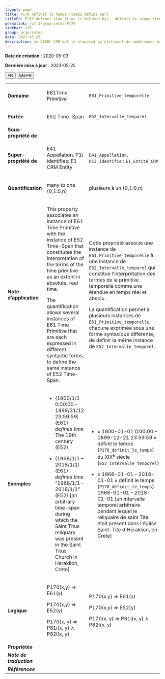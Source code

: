 ```yaml
---
layout: page
title: P170 définit le temps (temps défini par)
titleEn: P170 defines time (time is defined by) - définit le temps (temps défini par)
permalink: /v7.1/proprietes/P170
sidebar: v71
group: proprietes
date: 2023-05-25
description: Le CIDOC CRM est le standard qu’utilisent de nombreuses organisations pour l’échange et l’intégration de jeux de données et de spécifications patrimoniales. Il est développé et maintenu à jour exclusivement en anglais par le CRM SIG, un sous-groupe du Conseil international des musées (ICOM). Ceci est une traduction officielle en français développée par la Traduction en français du CIDOC CRM, une initiative qui offre une version française à jour et accessible ouvertement et gratuitement du standard CIDOC CRM et en démocratise l'usage dans la communauté patrimoniale francophone. ------------ The CIDOC CRM is the standard used by many heritage organizations for the exchange and integration of museum collection datasets and specifications. It is developed and maintained exclusively in English by the CRM SIG, a subgroup of the International Council of Museums (ICOM). This is an official translation developed by the Traduction en français du CIDOC CRM, an initiative offering an open, up-to-date, and free French version of the CIDOC CRM standard, and democratizing its use in the francophone heritage community.
---
```


**Date de création** : 2020-05-03

**Dernière mise à jour** : 2023-05-25

<div class="lang-buttons">
 <button id="fr" class="activate">FR</button>
 <button id="en-fr">EN-FR</button>
</div>

<table>
<tbody>
<tr>
<td><strong>Domaine</strong></td>
<td class="en">
<p>E61Time Primitive </p>
</td>
<td>
<p><code class="language-plaintext highlighter-rouge">E61_Primitive_temporelle</code></p>
</td>
</tr>
<tr>
<td><strong>Portée</strong></td>
<td class="en">
<p>E52 Time-Span </p>
</td>
<td>
<p><code class="language-plaintext highlighter-rouge">E52_Intervalle_temporel</code></p>
</td>
</tr>
<tr>
<td><strong>Sous-propriété de</strong></td>
<td class="en">
</td>
<td>
</td>
</tr>
<tr>
<td><strong>Super-propriété de</strong></td>
<td class="en">
<p>E41 Appellation. P1i identifies: E1 CRM Entity</p>
</td>
<td>
<p><code class="language-plaintext highlighter-rouge">E41_Appellation</code>. <code class="language-plaintext highlighter-rouge">P1i_identifie</code> : <code class="language-plaintext highlighter-rouge">E1_Entité_CRM</code></p>
</td>
</tr>
<tr>
<td><strong>Quantification</strong></td>
<td class="en">
<p>many to one (0,1:0,n)</p>
</td>
<td>
<p>plusieurs à un (0,1:0,n)</p>
</td>
</tr>
<tr>
<td><strong>Note d’application</strong></td>
<td class="en">
<p>This property associates an instance of E61 Time Primitive with the instance of E52 Time-Span that constitutes the interpretation of the terms of the time primitive as an extent in absolute, real time. </p>
<p>The quantification allows several instances of E61 Time Primitive that are each expressed in different syntactic forms, to define the same instance of E52 Time-Span.</p>
</td>
<td>
<p>Cette propriété associe une instance de <code class="language-plaintext highlighter-rouge">E61_Primitive_temporelle</code> à une instance de <code class="language-plaintext highlighter-rouge">E52_Intervalle_temporel</code> qui constitue l'interprétation des termes de la primitive temporelle comme une étendue en temps réel et absolu.</p>
<p>La quantification permet à plusieurs instances de <code class="language-plaintext highlighter-rouge">E61_Primitive_temporelle</code>, chacune exprimée sous une forme syntaxique différente, de définir la même instance de <code class="language-plaintext highlighter-rouge">E52_Intervalle_temporel</code>.</p>
</td>
</tr>
<tr>
<td><strong>Exemples</strong></td>
<td class="en">
<ul>
<li><p>(1800/1/1 0:00:00 – 1899/31/12 23:59:59) (E61) <em>defines time</em> The 19th century (E52)</p>
</li>
<li><p>(1968/1/1 – 2018/1/1) (E61) <em>defines time</em> “1968/1/1 – 2018/1/1” (E52) [an arbitrary time-span during which the Saint Titus reliquary was present in the Saint Titus Church in Heraklion, Crete]</p>
</li>
</ul>
</td>
<td>
<ul>
<li><p>« 1800-01-01 0:00:00 – 1899-12-21 23:59:59 » définit le temps (<code class="language-plaintext highlighter-rouge">P170_définit_le_temps</code>) du XIX<sup>e</sup> siècle (<code class="language-plaintext highlighter-rouge">E52_Intervalle_temporel</code>)</p>
</li>
<li><p>« 1968-01-01 – 2018-01-01 » définit le temps (<code class="language-plaintext highlighter-rouge">P170_définit_le_temps</code>) 1968-01-01 – 2018-01-01 [un intervalle temporel arbitraire pendant lequel le reliquaire de saint Tite était présent dans l'église Saint-Tite d'Héraklion, en Crète]</p>
</li>
</ul>
</td>
</tr>
<tr>
<td><strong>Logique</strong></td>
<td class="en">
<p>P170(x,y) ⇒ E61(x)</p>
<p>P170(x,y) ⇒ E52(y)</p>
<p>P170(x, y) ⇒ P81i(x, y) ∧ P82i(x, y)</p>
</td>
<td>
<p>P170(x,y) ⇒ E61(x)</p>
<p>P170(x,y) ⇒ E52(y)</p>
<p>P170(x, y) ⇒ P81i(x, y) ∧ P82i(x, y)</p>
</td>
</tr>
<tr>
<td><strong>Propriétés</strong></td>
<td class="en">
</td>
<td>
</td>
</tr>
<tr>
<td><strong><em>Note de traduction</em></strong></td>
<td colspan="2">
</td>
</tr>
<tr>
<td><strong><em>Références</em></strong></td>
<td colspan="2">
</td>
</tr>
</tbody>
</table>
